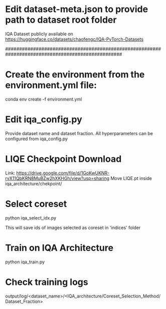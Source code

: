 # Edit dataset-meta.json to provide path to dataset root folder 
IQA Dataset publicly available on https://huggingface.co/datasets/chaofengc/IQA-PyTorch-Datasets 

##################################################################################################
# Create the environment from the environment.yml file:
conda env create -f environment.yml

# Edit iqa_config.py
Provide dataset name and dataset fraction. All hyperparameters can be configured from iqa_config.py

# LIQE Checkpoint Download 
Link: https://drive.google.com/file/d/1GoKwUKNR-rvX11QbKRN8MuBZw2hXKHGh/view?usp=sharing 
Move LIQE.pt inside iqa_architecture/chekpoint/

# Select coreset
python iqa_select_idx.py

This will save ids of images selected as coreset in 'indices' folder

# Train on IQA Architecture
python iqa_train.py

# Check training logs
output/log/<dataset_name>/<IQA_architecture/Coreset_Selection_Method/Dataset_Fraction>



